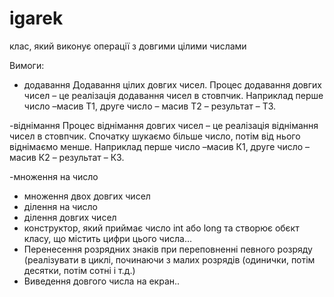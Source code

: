 igarek
======

клас, який виконує операції з довгими цілими числами

Вимоги:


- додавання
Додавання цілих довгих чисел. 
Процес додавання довгих чисел – це реалізація додавання чисел в стовпчик. 
Наприклад перше число –масив T1, друге число – масив T2 – результат – T3.

-віднімання
Процес віднімання довгих чисел – це реалізація віднімання чисел в стовпчик. 
Спочатку шукаємо більше число, потім від нього віднімаємо менше.
Наприклад перше число –масив К1, друге число – масив К2 – результат – К3.

-множення на число 
- множення двох довгих чисел
- ділення на число 
- ділення довгих чисел
- конструктор, який приймає число int або long та створює обєкт класу, що містить цифри цього числа...
- Перенесення розрядних знаків при переповненні певного розряду (реалізувати в циклі, починаючи з малих розрядів (одинички, потім десятки, потім сотні і т.д.)
- Виведення довгого числа на екран..


